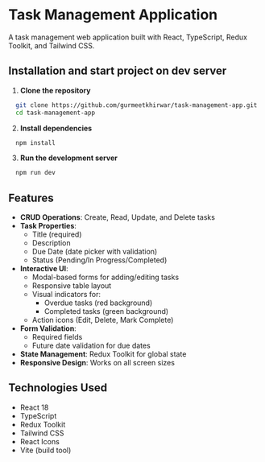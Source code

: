 # Task Management Application

A task management web application built with React, TypeScript, Redux Toolkit, and Tailwind CSS.

## Installation and start project on dev server

1. **Clone the repository**

```bash
  git clone https://github.com/gurmeetkhirwar/task-management-app.git
  cd task-management-app
```

2. **Install dependencies**

```bash
  npm install
```

3. **Run the development server**

```bash
  npm run dev
```

## Features

- **CRUD Operations**: Create, Read, Update, and Delete tasks
- **Task Properties**:
  - Title (required)
  - Description
  - Due Date (date picker with validation)
  - Status (Pending/In Progress/Completed)
- **Interactive UI**:
  - Modal-based forms for adding/editing tasks
  - Responsive table layout
  - Visual indicators for:
    - Overdue tasks (red background)
    - Completed tasks (green background)
  - Action icons (Edit, Delete, Mark Complete)
- **Form Validation**:
  - Required fields
  - Future date validation for due dates
- **State Management**: Redux Toolkit for global state
- **Responsive Design**: Works on all screen sizes

## Technologies Used

- React 18
- TypeScript
- Redux Toolkit
- Tailwind CSS
- React Icons
- Vite (build tool)
